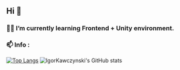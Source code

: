 ##                       Hi 👊


### 🧙‍♂️ I’m currently learning Frontend + Unity environment.
### 📫 Info :
          
          
[![Top Langs](https://github-readme-stats.vercel.app/api/top-langs/?username=IgorKawczynski&theme=jolly&exclude_repo=github-readme-stats,Algorithms-and-Data-Structures,DataVisualisation2021)](https://github.com/anuraghazra/github-readme-stats)
![IgorKawczynski's GitHub stats](https://github-readme-stats.vercel.app/api?username=IgorKawczynski&theme=jolly&show_icons=true)
